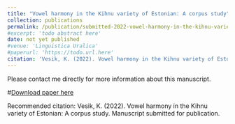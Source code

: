 ```yaml
---
title: "Vowel harmony in the Kihnu variety of Estonian: A corpus study"
collection: publications
permalink: /publication/submitted-2022-vowel-harmony-in-the-kihnu-variety-of-estonian
#excerpt: 'todo abstract here'
date: not yet published
#venue: 'Linguistica Uralica'
#paperurl: 'https://todo.url.here'
citation: 'Vesik, K. (2022). Vowel harmony in the Kihnu variety of Estonian: A corpus study. Manuscript submitted for publication.'
---
```

Please contact me directly for more information about this manuscript.

#[Download paper here](https://www.aclweb.org/anthology/2020.sigmorphon-1.16.pdf)

Recommended citation: 
Vesik, K. (2022). Vowel harmony in the Kihnu variety of Estonian: A corpus study. Manuscript submitted for publication.
